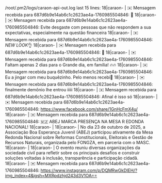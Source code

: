 
/root/.pm2/logs/caraon-api-out.log last 15 lines:
18|caraon- | ✉️ Mensagem recebida para 687d6b9e14ab6c1c2623ae4a-1760985504846: 🍃
18|caraon- | ✉️ Mensagem recebida para 687d6b9e14ab6c1c2623ae4a-1760985504846: Evite desgaste com pessoas que não respondem a sua expectativas, especialmente na questão financeira
18|caraon- | ✉️ Mensagem recebida para 687d6b9e14ab6c1c2623ae4a-1760985504846: *NEW LOOK*👌
18|caraon- | ✉️ Mensagem recebida para 687d6b9e14ab6c1c2623ae4a-1760985504846: 💫
18|caraon- | ✉️ Mensagem recebida para 687d6b9e14ab6c1c2623ae4a-1760985504846: Faltam apenas 2 dias para o Grande dia, em família! 🔥🔥
18|caraon- | ✉️ Mensagem recebida para 687d6b9e14ab6c1c2623ae4a-1760985504846: Eu a jingar com meu buquêzinho. Pelo menos recebi🥰
18|caraon- | ✉️ Mensagem recebida para 687d6b9e14ab6c1c2623ae4a-1760985504846: finalmente demônio lhe entrou iiiii
18|caraon- | ✉️ Mensagem recebida para 687d6b9e14ab6c1c2623ae4a-1760985504846: Afinal é isso só
18|caraon- | ✉️ Mensagem recebida para 687d6b9e14ab6c1c2623ae4a-1760985504846: https://www.facebook.com/share/1GnHcFmX4u/
18|caraon- | ✉️ Mensagem recebida para 687d6b9e14ab6c1c2623ae4a-1760985504846: 🇲🇿 ABEJ MARCA PRESENÇA NA MESA R  EDONDA NACIONAL!
18|caraon- |
18|caraon- | No dia 23 de outubro de 2025, a Associação Boa Esperança Juvenil (ABEJ) participou ativamente da Mesa Redonda Nacional sobre Reformas Constitucionais, Eleitorais e Gestão de Recursos Naturais, organizada pelo FONGZA, em parceria com o MASC.
18|caraon- |
18|caraon- | O evento reuniu diversas organizações da sociedade civil para refletir sobre os principais desafios e construir soluções voltadas à inclusão, transparência e participação cidadã.
18|caraon- | ✉️ Mensagem recebida para 687d6b9e14ab6c1c2623ae4a-1760985504846: https://www.instagram.com/p/DQMRwGkDIEH/?img_index=4&igsh=MXRpdzhjd243d3V1OA==


